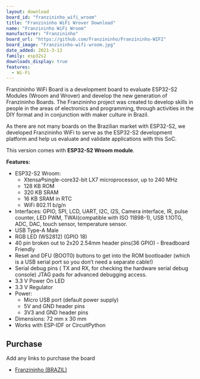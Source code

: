 ```yaml
---
layout: download
board_id: "franzininho_wifi_wroom"
title: "Franzininho WiFi Wrover Download"
name: "Franzininho WiFi Wroom"
manufacturer: "Franzininho"
board_url: "https://github.com/Franzininho/Franzininho-WIFI"
board_image: "Franzininho-wifi-wroom.jpg"
date_added: 2021-3-13
family: esp32s2
downloads_display: true
features:
  - Wi-Fi
---
```


Franzininho WiFi Board is a development board to evaluate ESP32-S2 Modules (Wroom and Wrover) and develop the new generation of Franzininho Boards. The Franzininho project was created to develop skills in people in the areas of electronics and programming, through activities in the DIY format and in conjunction with maker culture in Brazil.

As there are not many boards on the Brazilian market with ESP32-S2, we developed Franzininho WiFi to serve as the ESP32-S2 development platform and help us evaluate and validate applications with this SoC.

This version comes with **ESP32-S2 Wroom module**.

**Features:**

- ESP32-S2 Wroom: 
  - Xtensa®single-core32-bit LX7 microprocessor, up to 240 MHz
  - 128 KB ROM
  - 320 KB SRAM
  - 16 KB SRAM in RTC
  - WiFi 802.11 b/g/n
- Interfaces: GPIO, SPI, LCD, UART, I2C, I2S, Camera interface, IR, pulse counter, LED PWM, TWAI(compatible with ISO 11898-1), USB 1.1OTG, ADC, DAC, touch sensor, temperature sensor.
- USB Type-A Male
- RGB LED (WS2812) (GPIO 18)
- 40 pin broken out to 2x20 2.54mm header pins(36 GPIO) - Breadboard Friendly
- Reset and DFU (BOOT0) buttons to get into the ROM bootloader (which is a USB serial port so you don’t need a separate cable!)
- Serial debug pins ( TX and RX, for checking the hardware serial debug console)
JTAG pads for advanced debugging access.
- 3.3 V Power On LED
- 3.3 V Regulator
- Power: 
  - Micro USB port (default power supply)
  - 5V and GND header pins
  - 3V3 and GND header pins
- Dimensions: 72 mm x 30 mm
- Works with ESP-IDF or CircuitPython




## Purchase
Add any links to purchase the board
* [Franzininho (BRAZIL)](https://franzininho.com.br/)
